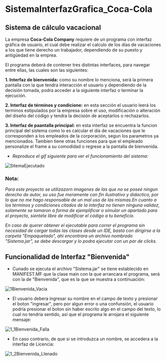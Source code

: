 # SistemaInterfazGrafica_Coca-Cola

## Sistema de cálculo vacacional

La empresa **Coca-Cola Company** requiere de un programa con interfaz gráfica de usuario, el cual debe realizar el calculo de 
los días de vacaciones a los que tiene derecho un trabajador, dependiendo de su puesto y antigüedad en la emprea.

El programa deberá de contener tres distintas interfaces, para navegar entre ellas, las cuales son las siguientes:


**1. Interfaz de bienvenida:** como su nombre lo menciona, será la primera pantalla con la que tendra interacción el usuario y 
dependiendo de la decisión tomada, podra acceder a la siguiente interfaz o terminar la ejecución.

**2. Interfaz de términos y condicione:** en esta sección el usuario leerá los terminos estipulados por la empresa sobre el uso,
 modificación o alteración del diseño del código y tendra la decisión de aceptarlos o rechazarlos.
 
 **3. Interfaz de paantalla principal:** en esta interfaz se encuentra la funcion principal del sistema como lo es calcular el
 día de vacaciones que le corresponden a los empleados de la corporación, segun los parametros ya mencionados. 
 Tambien tiene otras funciones para que el empleado personalize el frame a su comodidad o regrese a la pantalla de 
 bienvenida.
 
 - *Reproduce el gif siguiente para ver el funcionamiento del sistema:*
 
 ![SitemaEjecutado](https://user-images.githubusercontent.com/99112892/206376553-c918137c-129c-4e2b-bdd9-23c7010834a5.gif)
 
 
 ### Nota:
 
*Para este proyecto se utilizazorn imagenes de las que no se poseé ningun derecho de autor, su uso fue meramente con fin ilustrativo 
y didactico, por lo que no me hago responsable de un mal uso de las mismas.En cuanto a los términos y condiciones citados de la interfaz
no tienen ninguna validez, solamente se tomaron a forma de ejemplificar o simular un apartado para el proyecto, sientete libre de modificar
el código a tu beneficio.*

*En caso de querer obtener el ejecutable para correr el programa sin necesidad de cargar todas las clases desde un IDE, basta con 
dirigirse a la carpeta "Empaquetado", ahí encontrara un archivo nombrado "Sistema.jar", se debe descargar y lo podra ejecutar con 
un par de clicks.*


## Funcionalidad de Interfaz "Bienvenida"

- Cunado se ejecuta el archivo "Sistema.jar" se tiene establecido en MANIFEST.MF que la clase main con la que arrancara el programa,
será con la de "Bienvenida", que es la que se muestra a continuación: 

![1Bienvenida_Vacia](https://user-images.githubusercontent.com/99112892/206395342-4fff7a7e-610f-43b0-a528-90f2852df10a.png)


- El usuario debera ingresar su nombre en el campo de texto y presionar el boton "ingresar", pero por algun error o una confunsión, el 
usuario podría presionar el boton sin haber escrito algo en el campo del texto, lo cual no tendria sentido, así que el programa
le arrojara el siguiente mensaje: 

![1_1Bienvenida_Falla](https://user-images.githubusercontent.com/99112892/206396213-45b68048-1662-43ae-904e-bc72f3aaf1ce.png)


- En caso contrario, de que si se introduzca un nombre, se accedera a la interfaz de Licencia:

![1_2Bienvenida_Llenado](https://user-images.githubusercontent.com/99112892/206396349-76db0522-5909-4b80-b781-fabda5e6d2a2.png)




